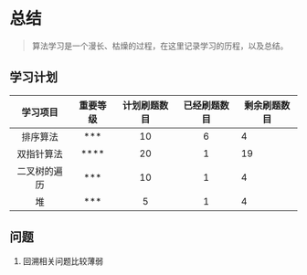 # 总结

> 算法学习是一个漫长、枯燥的过程，在这里记录学习的历程，以及总结。

## 学习计划

|   学习项目   | 重要等级 | 计划刷题数目 | 已经刷题数目 | 剩余刷题数目 |
| :----------: | :------: | :----------: | :----------: | ------------ |
|   排序算法   |  \*\*\*  |      10      |      6       | 4            |
|  双指针算法  | \*\*\*\* |      20      |      1       | 19           |
| 二叉树的遍历 |  \*\*\*  |      10      |      1       | 4            |
|      堆      |  \*\*\*  |      5       |      1       | 4            |

## 问题

1. 回溯相关问题比较薄弱
